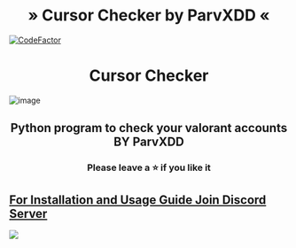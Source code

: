 <h1 align="center">
  » Cursor Checker by ParvXDD «
</h1>

[![CodeFactor](https://www.codefactor.io/repository/github/lil-jaba/valchecker/badge/main)](https://www.codefactor.io/repository/github/lil-jaba/valchecker/overview/main)
<h1 align="center">
  Cursor Checker
</h1>

![image](https://github.com/LIL-JABA/valchecker/assets/149299708/c5a45c95-3ebb-491e-9051-890d7a9a9b30)

<h2 align="center">
  Python program to check your valorant accounts BY ParvXDD
</h2>

<h3 align="center">
Please leave a ⭐  if you like it
</h3>

## [For Installation and Usage Guide Join Discord Server](https://discord.gg/cursor)


<a href="https://discord.gg/cursor"><img src="https://discord.com/api/guilds/1085497245471875092/widget.json"></a>
